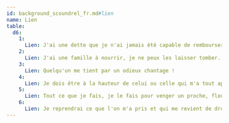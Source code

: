 ```yaml
---
id: background_scoundrel_fr.md#lien
name: Lien
table:
  d6:
    1:
      Lien: J'ai une dette que je n'ai jamais été capable de rembourser, et elle n'est pas d'ordre financier.
    2:
      Lien: J'ai une famille à nourrir, je ne peux les laisser tomber.
    3:
      Lien: Quelqu'un me tient par un odieux chantage !
    4:
      Lien: Je dois être à la hauteur de celui ou celle qui m'a tout appris, et ne pas lui faire honte.
    5:
      Lien: Tout ce que je fais, je le fais pour venger un proche, floué ou tué par mon ennemi.
    6:
      Lien: Je reprendrai ce que l'on m'a pris et qui me revient de droit !
---
```



